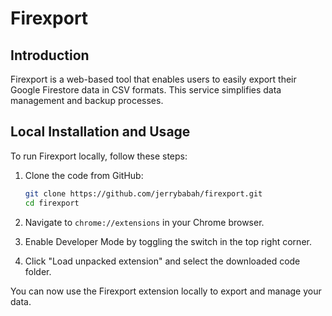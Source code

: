 # Firexport

## Introduction
Firexport is a web-based tool that enables users to easily export their Google Firestore data in CSV formats. This service simplifies data management and backup processes.

## Local Installation and Usage
To run Firexport locally, follow these steps:

1. Clone the code from GitHub:
   ```bash
   git clone https://github.com/jerrybabah/firexport.git
   cd firexport
   ```

2. Navigate to `chrome://extensions` in your Chrome browser.

3. Enable Developer Mode by toggling the switch in the top right corner.

4. Click "Load unpacked extension" and select the downloaded code folder.

You can now use the Firexport extension locally to export and manage your data.
